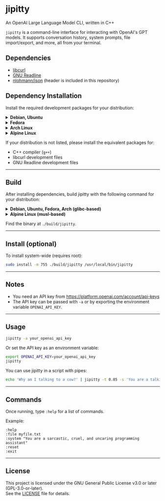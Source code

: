 # jipitty

An OpenAI Large Language Model CLI, written in C++

`jipitty` is a command-line interface for interacting with OpenAI's GPT models. It supports conversation history, system prompts, file import/export, and more, all from your terminal.

## Dependencies

- [libcurl](https://curl.se/libcurl/)
- [GNU Readline](https://tiswww.case.edu/php/chet/readline/rltop.html)
- [nlohmann/json](https://github.com/nlohmann/json) (header is included in this repository)

## Dependency Installation

Install the required development packages for your distribution:

<details>
<summary><strong>Debian, Ubuntu</strong></summary>

```bash
sudo apt-get update
sudo apt-get install -y g++ libcurl4-openssl-dev libreadline-dev
```
</details>

<details>
<summary><strong>Fedora</strong></summary>

```bash
sudo dnf makecache
sudo dnf install -y gcc-c++ libcurl-devel readline-devel
```
</details>

<details>
<summary><strong>Arch Linux</strong></summary>

```bash
sudo pacman -Sy
sudo pacman -S --noconfirm base-devel curl readline
```
</details>

<details>
<summary><strong>Alpine Linux</strong></summary>

```bash
sudo apk update
sudo apk add g++ curl-dev readline-dev argp-standalone
```
</details>

If your distribution is not listed, please install the equivalent packages for:
- C++ compiler (`g++`)
- libcurl development files
- GNU Readline development files

---

## Build

After installing dependencies, build jipitty with the following command for your distribution:

<details>
<summary><strong>Debian, Ubuntu, Fedora, Arch (glibc-based)</strong></summary>

```bash
mkdir -p ./build
g++ -o ./build/jipitty -O3 jipitty.cpp code/* -I include -lcurl -lreadline
```
</details>

<details>
<summary><strong>Alpine Linux (musl-based)</strong></summary>

```bash
mkdir -p ./build
g++ -o ./build/jipitty -O3 jipitty.cpp code/* -I include -lcurl -lreadline -largp
```
</details>

Find the binary at `./build/jipitty`.

---

## Install (optional)

To install system-wide (requires root):

```bash
sudo install -m 755 ./build/jipitty /usr/local/bin/jipitty
```

---

## Notes

- You need an API key from https://platform.openai.com/account/api-keys
- The API key can be passed with `-a` or by exporting the environment variable `OPENAI_API_KEY`.

---

## Usage

```bash
jipitty -a your_openai_api_key
```

Or set the API key as an environment variable:

```bash
export OPENAI_API_KEY=your_openai_api_key
jipitty
```

You can use jipitty in a script with pipes:

```bash
echo 'Why am I talking to a cow?' | jipitty -t 0.85 -s 'You are a talking cow that speaks in short riddles and cryptic symbolism' | cowsay
```

---

## Commands

Once running, type `:help` for a list of commands.

Example:

```
:help
:file myfile.txt
:system "You are a sarcastic, cruel, and uncaring programming assistant"
:reset
:exit
```

---

## License

This project is licensed under the GNU General Public License v3.0 or later (GPL-3.0-or-later).  
See the [LICENSE](LICENSE) file for details.
